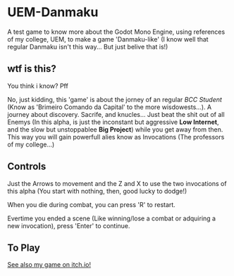 # UEM-Danmaku
A test game to know more about the Godot Mono Engine, using references of my college, UEM,  to make a game 'Danmaku-like' (I know well that regular Danmaku isn't this way... But just belive that is!)

## wtf is this? 
You think i know? Pff

No, just kidding, this 'game' is about the jorney of an regular _BCC Student_ (Know as 'Brimeiro Comando da Capital' to the more wisdowests...). A journey about discovery. Sacrife, and knucles... Just beat the shit out of all Enemys (In this alpha, is just the inconstant but aggressive **Low Internet**, and the slow but unstoppablee **Big Project**) while you get away from then. This way you will gain powerfull alies know as Invocations (The professors of my college...) 

## Controls 
Just the Arrows to movement and the Z and X to use the two invocations of this alpha (You start with nothing, then, good lucky to dodge!)

When you die during combat, you can press 'R' to restart.

Evertime you ended a scene (Like winning/lose a combat or adquiring a new invocation), press 'Enter' to continue.

## To Play
[See also my game on itch.io!](https://formyfreedom.itch.io/danmaku-uem)
